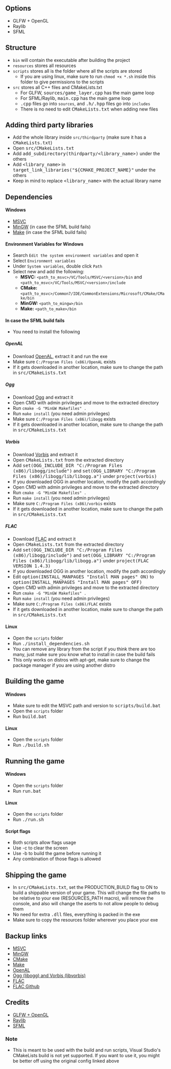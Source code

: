 ## Options
  - GLFW + OpenGL
  - Raylib
  - SFML

## Structure
  - ```bin``` will contain the executable after building the project
  - ```resources``` stores all resources
  - ```scripts``` stores all  is the folder where all the scripts are stored
    - If you are using linux, make sure to run ```chmod +x *.sh``` inside this folder to give permissions to the scripts
  - ```src``` stores all C++ files and CMakeLists.txt
    - For GLFW, <kbd>sources/game_layer.cpp</kbd> has the main game loop
    - For SFML/Raylib, <kbd>main.cpp</kbd> has the main game loop
    - <kbd>.cpp</kbd> files go into ```sources```, and <kbd>.h/.hpp</kbd> files go into ```includes```
    - There is no need to edit <kbd>CMakeLists.txt</kbd> when adding new files

## Adding third party libraries
  - Add the whole library inside ```src/thirdparty``` (make sure it has a <kbd>CMakeLists.txt</kbd>)
  - Open <kbd>src/CMakeLists.txt</kbd>
  - Add <kbd>add_subdirectory(thirdparty/&lt;library_name&gt;)</kbd> under the others
  - Add <kbd>&lt;library_name&gt;</kbd> in <kbd>target_link_libraries("${CMAKE_PROJECT_NAME}"</kbd> under the others
  - Keep in mind to replace <kbd>&lt;library_name&gt;</kbd> with the actual library name


## Dependencies

#### Windows
  - [MSVC](https://visualstudio.microsoft.com/thank-you-downloading-visual-studio/?sku=Community&channel=Release&version=VS2022&source=VSLandingPage&cid=2030&passive=false)
  - [MinGW](https://github.com/niXman/mingw-builds-binaries/releases/download/13.2.0-rt_v11-rev1/x86_64-13.2.0-release-posix-seh-ucrt-rt_v11-rev1.7z) (in case the SFML build fails)
  - [Make](https://deac-riga.dl.sourceforge.net/project/gnuwin32/make/3.81/make-3.81.exe?viasf=1) (in case the SFML build fails)

#### Environment Variables for Windows
  - Search ```Edit the system environment variables``` and open it
  - Select ```Environment variables```
  - Under ```System variables```, double click ```Path```
  - Select new and add the following:
      - **MSVC:** `<path_to_msvc>/VC/Tools/MSVC/<version>/bin` and `<path_to_msvc>/VC/Tools/MSVC/<version>/include`
      - **CMake:** `<path_to_msvc>/Common7/IDE/CommonExtensions/Microsoft/CMake/CMake/bin`
      - **MinGW:** `<path_to_mingw>/bin`
      - **Make:** `<path_to_make>/bin`
      
#### In case the SFML build fails
  - You need to install the following
##### OpenAL
  - Download [OpenAL](https://www.openal.org/downloads/OpenAL11CoreSDK.zip), extract it and run the exe
  - Make sure ```C:/Program Files (x86)/OpenAL``` exists
  - If it gets downloaded in another location, make sure to change the path in <kbd>src/CMakeLists.txt</kbd>

##### Ogg
  - Download [Ogg](https://downloads.xiph.org/releases/ogg/libogg-1.3.5.zip) and extract it
  - Open CMD with admin privileges and move to the extracted directory
  - Run `cmake -G "MinGW Makefiles" .`
  - Run `make install` (you need admin privileges)
  - Make sure ```C:/Program Files (x86)/libogg``` exists
  - If it gets downloaded in another location, make sure to change the path in <kbd>src/CMakeLists.txt</kbd>

##### Vorbis
  - Download [Vorbis](https://downloads.xiph.org/releases/vorbis/libvorbis-1.3.7.zip) and extract it
  - Open <kbd>CMakeLists.txt</kbd> from the extracted directory
  - Add <kbd>set(OGG_INCLUDE_DIR "C:/Program Files (x86)/libogg/include")</kbd> and <kbd>set(OGG_LIBRARY "C:/Program Files (x86)/libogg/lib/libogg.a")</kbd> under <kbd>project(vorbis)</kbd>
  - If you downloaded OGG in another location, modify the path accordingly
  - Open CMD with admin privileges and move to the extracted directory
  - Run `cmake -G "MinGW Makefiles" .`
  - Run `make install` (you need admin privileges)
  - Make sure ```C:/Program Files (x86)/vorbis``` exists
  - If it gets downloaded in another location, make sure to change the path in <kbd>src/CMakeLists.txt</kbd>

##### FLAC
  - Download [FLAC](https://codeload.github.com/xiph/flac/zip/refs/heads/master) and extract it
  - Open <kbd>CMakeLists.txt</kbd> from the extracted directory
  - Add <kbd>set(OGG_INCLUDE_DIR "C:/Program Files (x86)/libogg/include")</kbd> and <kbd>set(OGG_LIBRARY "C:/Program Files (x86)/libogg/lib/libogg.a")</kbd> under <kbd>project(FLAC VERSION 1.4.3)</kbd>
  - If you downloaded OGG in another location, modify the path accordingly
  - Edit <kbd>option(INSTALL_MANPAGES "Install MAN pages" ON)</kbd> to <kbd>option(INSTALL_MANPAGES "Install MAN pages" OFF)</kbd>
  - Open CMD with admin privileges and move to the extracted directory
  - Run `cmake -G "MinGW Makefiles" .`
  - Run `make install` (you need admin privileges)
  - Make sure ```C:/Program Files (x86)/FLAC``` exists
  - If it gets downloaded in another location, make sure to change the path in <kbd>src/CMakeLists.txt</kbd>
  
#### Linux
  - Open the ```scripts``` folder
  - Run <kbd>./install_dependencies.sh</kbd>
  - You can remove any library from the script if you think there are too many, just make sure you know what to install in case the build fails
  - This only works on distros with apt-get, make sure to change the package manager if you are using another distro

## Building the game
#### Windows
  - Make sure to edit the MSVC path and version to <kbd>scripts/build.bat</kbd>
  - Open the ```scripts``` folder
  - Run <kbd>build.bat</kbd>

#### Linux
  - Open the ```scripts``` folder
  - Run <kbd>./build.sh</kbd>


## Running the game
#### Windows
  - Open the ```scripts``` folder
  - Run <kbd>run.bat</kbd>

#### Linux
  - Open the ```scripts``` folder
  - Run <kbd>./run.sh</kbd>
  
#### Script flags
  - Both scripts allow flags usage
  - Use -c to clear the screen
  - Use -b to build the game before running it
  - Any combination of those flags is allowed

## Shipping the game
  - In <kbd>src/CMakeLists.txt</kbd>, set the PRODUCTION_BUILD flag to ON to build a shippable version of your game. This will change the file paths to be relative to your exe (RESOURCES_PATH macro), will remove the console, and also will change the aserts to not allow people to debug them
  - No need for extra <kbd>.dll</kbd> files, everything is packed in the exe
  - Make sure to copy the resources folder wherever you place your exe


## Backup links
  - [MSVC](https://visualstudio.microsoft.com/vs/features/cplusplus/)
  - [MinGW](https://www.mingw-w64.org/downloads/)
  - [CMake](https://cmake.org/download/)
  - [Make](http://gnuwin32.sourceforge.net/packages/make.htm)
  - [OpenAL]()
  - [Ogg (libogg) and Vorbis (libvorbis)](https://xiph.org/downloads/)
  - [FLAC](https://xiph.org/flac/download.html)
  - [FLAC Github](https://github.com/xiph/flac)


## Credits
  - [GLFW + OpenGL](https://github.com/meemknight/cmakeSetup)
  - [Raylib](https://github.com/meemknight/raylibCmakeSetup)
  - [SFML](https://github.com/meemknight/SFMLCmakeSetup)

### Note
  - This is meant to be used with the build and run scripts, Visual Studio's CMakeLists build is not yet supported. If you want to use it, you might be better off using the original config linked above
